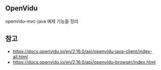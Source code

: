 ## OpenVidu
openvidu-mvc-java 예제 기능들 정리

## 참고
- https://docs.openvidu.io/en/2.16.0/api/openvidu-java-client/index-all.html
- https://docs.openvidu.io/en/2.16.0/api/openvidu-browser/index.html
